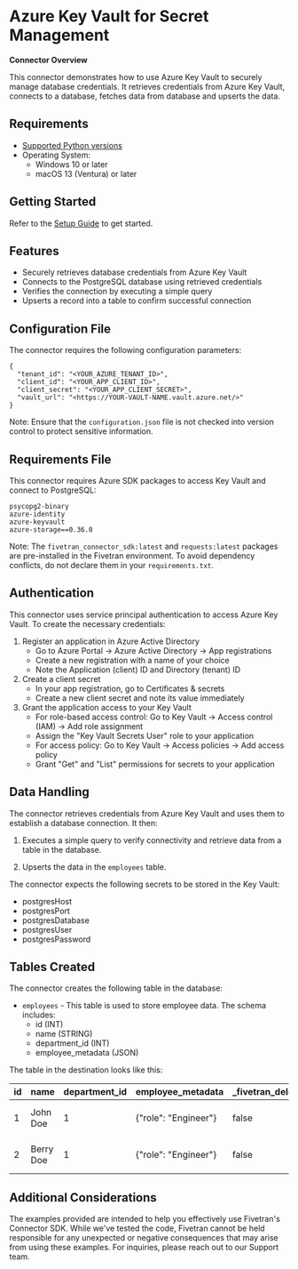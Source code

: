 # **Azure Key Vault for Secret Management**

**Connector Overview**

This connector demonstrates how to use Azure Key Vault to securely manage database credentials. It retrieves credentials from Azure Key Vault, connects to a database, fetches data from database and upserts the data. 

## **Requirements**

* [Supported Python versions](https://github.com/fivetran/fivetran_connector_sdk/blob/main/README.md#requirements)   
* Operating System:  
  * Windows 10 or later  
  * macOS 13 (Ventura) or later

## **Getting Started**

Refer to the [Setup Guide](https://fivetran.com/docs/connectors/connector-sdk/setup-guide) to get started.

## **Features**

- Securely retrieves database credentials from Azure Key Vault
- Connects to the PostgreSQL database using retrieved credentials
- Verifies the connection by executing a simple query
- Upserts a record into a table to confirm successful connection

## **Configuration File**

The connector requires the following configuration parameters:

```
{
  "tenant_id": "<YOUR_AZURE_TENANT_ID>",
  "client_id": "<YOUR_APP_CLIENT_ID>",
  "client_secret": "<YOUR_APP_CLIENT_SECRET>",
  "vault_url": "<https://YOUR-VAULT-NAME.vault.azure.net/>"
}
```

Note: Ensure that the `configuration.json` file is not checked into version control to protect sensitive information.

## **Requirements File**

This connector requires Azure SDK packages to access Key Vault and connect to PostgreSQL:

```
psycopg2-binary
azure-identity
azure-keyvault
azure-storage==0.36.0
```

Note: The `fivetran_connector_sdk:latest` and `requests:latest` packages are pre-installed in the Fivetran environment. To avoid dependency conflicts, do not declare them in your `requirements.txt`.

## **Authentication**

This connector uses service principal authentication to access Azure Key Vault. To create the necessary credentials:  
1. Register an application in Azure Active Directory  
   - Go to Azure Portal → Azure Active Directory → App registrations
   - Create a new registration with a name of your choice
   - Note the Application (client) ID and Directory (tenant) ID
2. Create a client secret  
   - In your app registration, go to Certificates & secrets
   - Create a new client secret and note its value immediately
3. Grant the application access to your Key Vault  
   - For role-based access control: Go to Key Vault → Access control (IAM) → Add role assignment
   - Assign the "Key Vault Secrets User" role to your application
   - For access policy: Go to Key Vault → Access policies → Add access policy
   - Grant "Get" and "List" permissions for secrets to your application


## **Data Handling**

The connector retrieves credentials from Azure Key Vault and uses them to establish a database connection. It then:  

1. Executes a simple query to verify connectivity and retrieve data from a table in the database.

2. Upserts the data in the `employees` table.
   
The connector expects the following secrets to be stored in the Key Vault:  
   - postgresHost
   - postgresPort
   - postgresDatabase
   - postgresUser
   - postgresPassword

## **Tables Created**
The connector creates the following table in the database:
- `employees` - This table is used to store employee data. The schema includes:
  - id (INT)
  - name (STRING)
  - department_id (INT)
  - employee_metadata (JSON)

The table in the destination looks like this:

| id | name      | department_id | employee_metadata    | _fivetran_deleted | _fivetran_synced              |
|----|-----------|---------------|----------------------|-------------------|-------------------------------|
| 1  | John Doe  | 1             | {"role": "Engineer"} | false             | 2025-05-11 19:53:33.959 +0000 |
| 2  | Berry Doe | 1             | {"role": "Engineer"} | false             | 2025-05-11 19:53:33.984 +0000 |

## **Additional Considerations**

The examples provided are intended to help you effectively use Fivetran's Connector SDK. While we've tested the code, Fivetran cannot be held responsible for any unexpected or negative consequences that may arise from using these examples. For inquiries, please reach out to our Support team.
